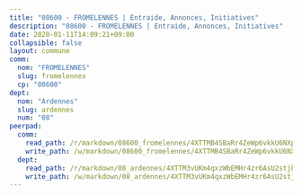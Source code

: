 ```yaml
---
title: "08600 - FROMELENNES | Entraide, Annonces, Initiatives"
description: "08600 - FROMELENNES | Entraide, Annonces, Initiatives"
date: 2020-01-11T14:09:21+09:00
collapsible: false
layout: commune
comm:
  nom: "FROMELENNES"
  slug: fromelennes
  cp: "08600"
dept:
  nom: "Ardennes"
  slug: ardennes
  num: "08"
peerpad:
  comm:
    read_path: /r/markdown/08600_fromelennes/4XTTMB4SBaRr4ZeWp6vkkU6NXpynkJXaNsTZ5EHWMgdExX3kf
    write_path: /w/markdown/08600_fromelennes/4XTTMB4SBaRr4ZeWp6vkkU6NXpynkJXaNsTZ5EHWMgdExX3kf-K3TgTmGUC1mYbmL7hDAPyt5ua5BMyM8mR1AkKMbtQraDnuJ7jDjRc2e2Fh4v6GGQ5zpyPpfGB6UXWji1dB315A2dN9Rx4pEBiWGE7NBmetPxZEP2ABUYwZ8eBQq2dpFKuEBeL7wH
  dept:
    read_path: /r/markdown/08_ardennes/4XTTM3vUKm4qxzWbEMHr4zr6AsU2stjkKdsaY9uMbmhXjv9QM
    write_path: /w/markdown/08_ardennes/4XTTM3vUKm4qxzWbEMHr4zr6AsU2stjkKdsaY9uMbmhXjv9QM-K3TgUMB9u4JvtZdFBPfBexH6pGeKJREiRZLakfAxGDqg6fgd1ib6XHxM9tkwaYxqJV2qNTbboL5jGpTS7re5rUf5cB5fLzdnicM4aJkF5ZXmkvCRXEh5XT7432iWRZFby5MMVbKP
---
```


